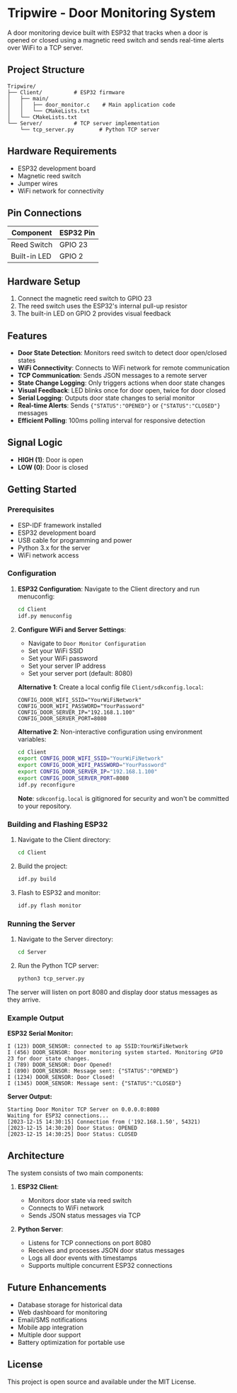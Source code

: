 # Tripwire - Door Monitoring System

A door monitoring device built with ESP32 that tracks when a door is opened or closed using a magnetic reed switch and sends real-time alerts over WiFi to a TCP server.

## Project Structure

```
Tripwire/
├── Client/          # ESP32 firmware
│   ├── main/
│   │   ├── door_monitor.c    # Main application code
│   │   └── CMakeLists.txt
│   └── CMakeLists.txt
└── Server/          # TCP server implementation
    └── tcp_server.py        # Python TCP server
```

## Hardware Requirements

- ESP32 development board
- Magnetic reed switch
- Jumper wires
- WiFi network for connectivity

## Pin Connections

| Component | ESP32 Pin |
|-----------|-----------|
| Reed Switch | GPIO 23 |
| Built-in LED | GPIO 2 |

## Hardware Setup

1. Connect the magnetic reed switch to GPIO 23
2. The reed switch uses the ESP32's internal pull-up resistor
3. The built-in LED on GPIO 2 provides visual feedback

## Features

- **Door State Detection**: Monitors reed switch to detect door open/closed states
- **WiFi Connectivity**: Connects to WiFi network for remote communication
- **TCP Communication**: Sends JSON messages to a remote server
- **State Change Logging**: Only triggers actions when door state changes
- **Visual Feedback**: LED blinks once for door open, twice for door closed
- **Serial Logging**: Outputs door state changes to serial monitor
- **Real-time Alerts**: Sends `{"STATUS":"OPENED"}` or `{"STATUS":"CLOSED"}` messages
- **Efficient Polling**: 100ms polling interval for responsive detection

## Signal Logic

- **HIGH (1)**: Door is open
- **LOW (0)**: Door is closed

## Getting Started

### Prerequisites

- ESP-IDF framework installed
- ESP32 development board
- USB cable for programming and power
- Python 3.x for the server
- WiFi network access

### Configuration

1. **ESP32 Configuration**: Navigate to the Client directory and run menuconfig:
   ```bash
   cd Client
   idf.py menuconfig
   ```

2. **Configure WiFi and Server Settings**:
   - Navigate to `Door Monitor Configuration`
   - Set your WiFi SSID
   - Set your WiFi password
   - Set your server IP address
   - Set your server port (default: 8080)

   **Alternative 1**: Create a local config file `Client/sdkconfig.local`:
   ```
   CONFIG_DOOR_WIFI_SSID="YourWiFiNetwork"
   CONFIG_DOOR_WIFI_PASSWORD="YourPassword"
   CONFIG_DOOR_SERVER_IP="192.168.1.100"
   CONFIG_DOOR_SERVER_PORT=8080
   ```
   
   **Alternative 2**: Non-interactive configuration using environment variables:
   ```bash
   cd Client
   export CONFIG_DOOR_WIFI_SSID="YourWiFiNetwork"
   export CONFIG_DOOR_WIFI_PASSWORD="YourPassword"
   export CONFIG_DOOR_SERVER_IP="192.168.1.100"
   export CONFIG_DOOR_SERVER_PORT=8080
   idf.py reconfigure
   ```
   
   **Note**: `sdkconfig.local` is gitignored for security and won't be committed to your repository.

### Building and Flashing ESP32

1. Navigate to the Client directory:
   ```bash
   cd Client
   ```

2. Build the project:
   ```bash
   idf.py build
   ```

3. Flash to ESP32 and monitor:
   ```bash
   idf.py flash monitor
   ```

### Running the Server

1. Navigate to the Server directory:
   ```bash
   cd Server
   ```

2. Run the Python TCP server:
   ```bash
   python3 tcp_server.py
   ```

The server will listen on port 8080 and display door status messages as they arrive.

### Example Output

**ESP32 Serial Monitor:**
```
I (123) DOOR_SENSOR: connected to ap SSID:YourWiFiNetwork
I (456) DOOR_SENSOR: Door monitoring system started. Monitoring GPIO 23 for door state changes.
I (789) DOOR_SENSOR: Door Opened!
I (890) DOOR_SENSOR: Message sent: {"STATUS":"OPENED"}
I (1234) DOOR_SENSOR: Door Closed!
I (1345) DOOR_SENSOR: Message sent: {"STATUS":"CLOSED"}
```

**Server Output:**
```
Starting Door Monitor TCP Server on 0.0.0.0:8080
Waiting for ESP32 connections...
[2023-12-15 14:30:15] Connection from ('192.168.1.50', 54321)
[2023-12-15 14:30:20] Door Status: OPENED
[2023-12-15 14:30:25] Door Status: CLOSED
```

## Architecture

The system consists of two main components:

1. **ESP32 Client**: 
   - Monitors door state via reed switch
   - Connects to WiFi network
   - Sends JSON status messages via TCP

2. **Python Server**:
   - Listens for TCP connections on port 8080
   - Receives and processes JSON door status messages
   - Logs all door events with timestamps
   - Supports multiple concurrent ESP32 connections

## Future Enhancements

- Database storage for historical data
- Web dashboard for monitoring
- Email/SMS notifications
- Mobile app integration
- Multiple door support
- Battery optimization for portable use

## License

This project is open source and available under the MIT License.